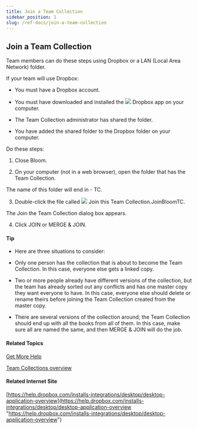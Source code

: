 ```yaml
---
title: Join a Team Collection
sidebar_position: 1
slug: /ref-docs/join-a-team-collection
---
```


## Join a Team Collection

Team members can do these steps using Dropbox or a LAN (Local Area Network) folder.

If your team will use Dropbox:

-   You must have a Dropbox account.
    
-   You must have downloaded and installed the ![](/ref-docs-assets/images/DROPBOXappIcon.png) Dropbox app on your computer.
    
-   The Team Collection administrator has shared the folder.
    
-   You have added the shared folder to the Dropbox folder on your computer.
    

Do these steps:

1.  Close Bloom.
    
2.  On your computer (not in a web browser), open the folder that has the Team Collection.
    

The name of this folder will end in \- TC.

3.  Double-click the file called ![](/ref-docs-assets/images/Tasks/Basic_tasks/Team_Collections/JoinIcon.png) Join this Team Collection.JoinBloomTC.
    

The Join the Team Collection dialog box appears.

4.  Click JOIN or MERGE & JOIN.
    

#### Tip

-   Here are three situations to consider:
    

-   Only one person has the collection that is about to become the Team Collection. In this case, everyone else gets a linked copy.
    
-   Two or more people already have different versions of the collection, but the team has already sorted out any conflicts and has one master copy they want everyone to have. In this case, everyone else should delete or rename theirs before joining the Team Collection created from the master copy.
    
-   There are several versions of the collection around; the Team Collection should end up with all the books from all of them. In this case, make sure all are named the same, and then MERGE & JOIN will do the job.
    

#### Related Topics

[Get More Help](../../../Overview/Get_More_Help.md)

[Team Collections overview](Team_Collections_overview.md)

#### Related Internet Site

[https://help.dropbox.com/installs-integrations/desktop/desktop-application-overview](https://help.dropbox.com/installs-integrations/desktop/desktop-application-overview "https://help.dropbox.com/installs-integrations/desktop/desktop-application-overview")